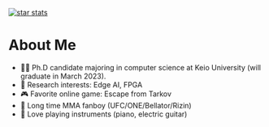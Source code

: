 
[![star stats](https://github-readme-stats.vercel.app/api?username=otenim&count_private=true&show_icons=true&theme=tokyonight)](https://github.com/anuraghazra/github-readme-stats)

# About Me

* :man_student: Ph.D candidate majoring in computer science at Keio University (will graduate in March 2023).
* :memo: Research interests: Edge AI, FPGA
* :video_game: Favorite online game: Escape from Tarkov
* :martial_arts_uniform: Long time MMA fanboy (UFC/ONE/Bellator/Rizin)
* :musical_note: Love playing instruments (piano, electric guitar)
